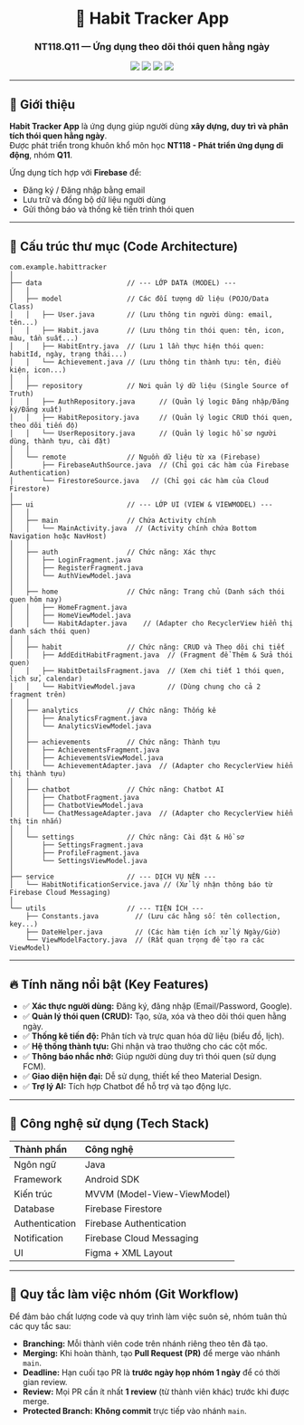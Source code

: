 <h1 align="center">🌱 Habit Tracker App</h1>
<h3 align="center">NT118.Q11 — Ứng dụng theo dõi thói quen hằng ngày</h3>

<p align="center">
  <img src="https://img.shields.io/badge/Android%20Studio-Java-green?style=flat-square">
  <img src="https://img.shields.io/badge/Firebase-Cloud%20Firestore-orange?style=flat-square">
  <img src="https://img.shields.io/badge/MVVM-Architecture-blue?style=flat-square">
  <img src="https://img.shields.io/badge/Version-1.0.0-lightgrey?style=flat-square">
</p>

---

## 🧭 Giới thiệu

**Habit Tracker App** là ứng dụng giúp người dùng **xây dựng, duy trì và phân tích thói quen hằng ngày**.  
Được phát triển trong khuôn khổ môn học **NT118 - Phát triển ứng dụng di động**, nhóm **Q11**.

Ứng dụng tích hợp với **Firebase** để:
- Đăng ký / Đăng nhập bằng email
- Lưu trữ và đồng bộ dữ liệu người dùng
- Gửi thông báo và thống kê tiến trình thói quen

---

## 🧱 Cấu trúc thư mục (Code Architecture)

```plaintext
com.example.habittracker
│
├── data                     // --- LỚP DATA (MODEL) ---
│   │
│   ├── model                // Các đối tượng dữ liệu (POJO/Data Class)
│   │   ├── User.java        // (Lưu thông tin người dùng: email, tên...)
│   │   ├── Habit.java       // (Lưu thông tin thói quen: tên, icon, màu, tần suất...)
│   │   ├── HabitEntry.java  // (Lưu 1 lần thực hiện thói quen: habitId, ngày, trạng thái...)
│   │   └── Achievement.java // (Lưu thông tin thành tựu: tên, điều kiện, icon...)
│   │
│   ├── repository           // Nơi quản lý dữ liệu (Single Source of Truth)
│   │   ├── AuthRepository.java      // (Quản lý logic Đăng nhập/Đăng ký/Đăng xuất)
│   │   ├── HabitRepository.java     // (Quản lý logic CRUD thói quen, theo dõi tiến độ)
│   │   └── UserRepository.java      // (Quản lý logic hồ sơ người dùng, thành tựu, cài đặt)
│   │
│   └── remote               // Nguồn dữ liệu từ xa (Firebase)
│       ├── FirebaseAuthSource.java  // (Chỉ gọi các hàm của Firebase Authentication)
│       └── FirestoreSource.java   // (Chỉ gọi các hàm của Cloud Firestore)
│
├── ui                       // --- LỚP UI (VIEW & VIEWMODEL) ---
│   │
│   ├── main                 // Chứa Activity chính
│   │   └── MainActivity.java  // (Activity chính chứa Bottom Navigation hoặc NavHost)
│   │
│   ├── auth                 // Chức năng: Xác thực
│   │   ├── LoginFragment.java
│   │   ├── RegisterFragment.java
│   │   └── AuthViewModel.java
│   │
│   ├── home                 // Chức năng: Trang chủ (Danh sách thói quen hôm nay)
│   │   ├── HomeFragment.java
│   │   ├── HomeViewModel.java
│   │   └── HabitAdapter.java    // (Adapter cho RecyclerView hiển thị danh sách thói quen)
│   │
│   ├── habit                // Chức năng: CRUD và Theo dõi chi tiết
│   │   ├── AddEditHabitFragment.java  // (Fragment để Thêm & Sửa thói quen)
│   │   ├── HabitDetailsFragment.java  // (Xem chi tiết 1 thói quen, lịch sử, calendar)
│   │   └── HabitViewModel.java        // (Dùng chung cho cả 2 fragment trên)
│   │
│   ├── analytics            // Chức năng: Thống kê
│   │   ├── AnalyticsFragment.java
│   │   └── AnalyticsViewModel.java
│   │
│   ├── achievements         // Chức năng: Thành tựu
│   │   ├── AchievementsFragment.java
│   │   ├── AchievementsViewModel.java
│   │   └── AchievementAdapter.java  // (Adapter cho RecyclerView hiển thị thành tựu)
│   │
│   ├── chatbot              // Chức năng: Chatbot AI
│   │   ├── ChatbotFragment.java
│   │   ├── ChatbotViewModel.java
│   │   └── ChatMessageAdapter.java  // (Adapter cho RecyclerView hiển thị tin nhắn)
│   │
│   └── settings             // Chức năng: Cài đặt & Hồ sơ
│       ├── SettingsFragment.java
│       ├── ProfileFragment.java
│       └── SettingsViewModel.java
│
├── service                  // --- DỊCH VỤ NỀN ---
│   └── HabitNotificationService.java // (Xử lý nhận thông báo từ Firebase Cloud Messaging)
│
└── utils                    // --- TIỆN ÍCH ---
    ├── Constants.java         // (Lưu các hằng số: tên collection, key...)
    ├── DateHelper.java        // (Các hàm tiện ích xử lý Ngày/Giờ)
    └── ViewModelFactory.java  // (Rất quan trọng để tạo ra các ViewModel)

```

---

## 🔥 Tính năng nổi bật (Key Features)

* ✅ **Xác thực người dùng:** Đăng ký, đăng nhập (Email/Password, Google).
* ✅ **Quản lý thói quen (CRUD):** Tạo, sửa, xóa và theo dõi thói quen hằng ngày.
* ✅ **Thống kê tiến độ:** Phân tích và trực quan hóa dữ liệu (biểu đồ, lịch).
* ✅ **Hệ thống thành tựu:** Ghi nhận và trao thưởng cho các cột mốc.
* ✅ **Thông báo nhắc nhở:** Giúp người dùng duy trì thói quen (sử dụng FCM).
* ✅ **Giao diện hiện đại:** Dễ sử dụng, thiết kế theo Material Design.
* ✅ **Trợ lý AI:** Tích hợp Chatbot để hỗ trợ và tạo động lực.

---

## 🧠 Công nghệ sử dụng (Tech Stack)

| Thành phần | Công nghệ |
| :--- | :--- |
| Ngôn ngữ | Java |
| Framework | Android SDK |
| Kiến trúc | MVVM (Model-View-ViewModel) |
| Database | Firebase Firestore |
| Authentication | Firebase Authentication |
| Notification | Firebase Cloud Messaging |
| UI | Figma + XML Layout |

---

## 📜 Quy tắc làm việc nhóm (Git Workflow)

Để đảm bảo chất lượng code và quy trình làm việc suôn sẻ, nhóm tuân thủ các quy tắc sau:

* **Branching:** Mỗi thành viên code trên nhánh riêng theo tên đã tạo.
* **Merging:** Khi hoàn thành, tạo **Pull Request (PR)** để merge vào nhánh `main`.
* **Deadline:** Hạn cuối tạo PR là **trước ngày họp nhóm 1 ngày** để có thời gian review.
* **Review:** Mọi PR cần ít nhất **1 review** (từ thành viên khác) trước khi được merge.
* **Protected Branch:** **Không commit** trực tiếp vào nhánh `main`.

